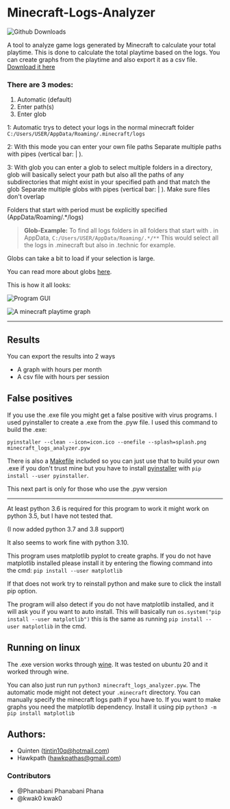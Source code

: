 # Minecraft-Logs-Analyzer

![Github Downloads](https://img.shields.io/github/downloads/tintin10q/minecraft-logs-analyzer/total?style=flat-square) 

A tool to analyze game logs generated by Minecraft to calculate your total playtime. This is done to calculate the total playtime based on the logs. You can create graphs from the playtime and also export it as a csv file. [Download it here](https://github.com/tintin10q/minecraft-logs-analyzer/releases/latest)

### There are 3 modes:

1. Automatic (default)
2. Enter path(s)
3. Enter glob

1: Automatic trys to detect your logs in the normal minecraft folder 
`C:/Users/USER/AppData/Roaming/.minecraft/logs`

2: With this mode you can enter your own file paths
Separate multiple paths with pipes (vertical bar: | ).

3: With glob you can enter a glob to select multiple folders in a directory,
glob will basically select your path but also all the paths of any subdirectories that might exist in your specified path and that match the glob
Separate multiple globs with pipes (vertical bar: | ). Make sure files don't overlap

Folders that start with period must be explicitly specified
(AppData/Roaming/.*/logs)

> **Glob-Example:** To find all logs folders in all folders that start with . in AppData,
`C:/Users/USER/AppData/Roaming/.*/**`
This would select all the logs in .minecraft but also in .technic for example.

Globs can take a bit to load if your selection is large.

You can read more about globs [here](https://pymotw.com/3/glob/).


This is how it all looks:

![Program GUI](https://i.imgur.com/UDoV2pC.png)

![A minecraft playtime graph](https://i.imgur.com/Og3PXvG.png)

---

## Results
You can export the results into 2 ways
- A graph with hours per month
- A csv file with hours per session

## False positives
If you use the .exe file you might get a false positive with virus programs. I used pyinstaller to create a .exe from the .pyw file. I used this command to build the .exe: 

```
pyinstaller --clean --icon=icon.ico --onefile --splash=splash.png minecraft_logs_analyzer.pyw
```

There is also a [Makefile](./Makefile) included so you can just use that to build your own .exe if you don't trust mine but you have to install [pyinstaller](https://pypi.org/project/pyinstaller/) with `pip install --user pyinstaller`.

This next part is only for those who use the .pyw version

---

At least python 3.6 is required for this program to work it might work on python 3.5, but I have not tested that.

(I now added python 3.7 and 3.8 support)

It also seems to work fine with python 3.10.

This program uses matplotlib pyplot to create graphs. If you do not have matplotlib installed please install it by entering the flowing command into the cmd:
`pip install --user matplotlib`

If that does not work try to reinstall python and make sure to click the install pip option.

The program will also detect if you do not have matplotlib installed, and it will ask you if you want to auto install.
This will basically run `os.system("pip install --user matplotlib")` this is the same as running `pip install --user matplotlib` in the cmd.

## Running on linux

The .exe version works through [wine](https://www.winehq.org/). It was tested on ubuntu 20 and it worked through wine. 

You can also just run run `python3 minecraft_logs_analyzer.pyw`. The automatic mode might not detect your `.minecraft` directory. You can manually specify the minecraft logs path if you have to. If you want to make graphs you need the matplotlib dependency. Install it using pip `python3 -m pip install matplotlib`

## Authors:

- Quinten (tintin10q@hotmail.com)
- Hawkpath (hawkpathas@gmail.com)

### Contributors

- @Phanabani Phanabani Phana
- @kwak0 kwak0
